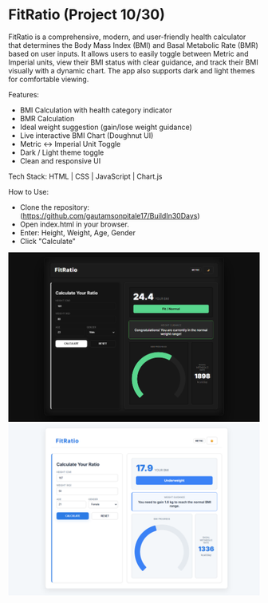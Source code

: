 # FitRatio (Project 10/30)

FitRatio is a comprehensive, modern, and user-friendly health calculator that determines the Body Mass Index (BMI) and Basal Metabolic Rate (BMR) based on user inputs. 
It allows users to easily toggle between Metric and Imperial units, view their BMI status with clear guidance, and track their BMI visually with a dynamic chart. The app also supports dark and light themes for comfortable viewing.

Features:
- BMI Calculation with health category indicator  
- BMR Calculation 
- Ideal weight suggestion (gain/lose weight guidance)  
- Live interactive BMI Chart (Doughnut UI)  
- Metric ↔️ Imperial Unit Toggle  
- Dark / Light theme toggle  
- Clean and responsive UI 

Tech Stack: 
HTML | CSS | JavaScript | Chart.js

How to Use:
- Clone the repository: (https://github.com/gautamsonpitale17/BuildIn30Days)
- Open index.html in your browser.
- Enter: Height, Weight, Age, Gender
- Click "Calculate"

![FitRatio Screenshot](screenshotDarkTheme.png)
![FitRatio Screenshot](screenshotLightTheme.png)
































